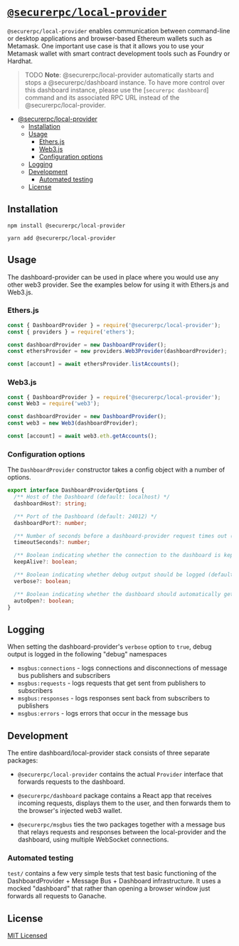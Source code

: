 # [`@securerpc/local-provider`](#)

`@securerpc/local-provider` enables communication between command-line or
desktop applications and browser-based Ethereum wallets such as Metamask. One
important use case is that it allows you to use your Metamask wallet with smart
contract development tools such as Foundry or Hardhat.

> TODO **Note**: @securerpc/local-provider automatically starts and stops a
> @securerpc/dashboard instance. To have more control over this dashboard
> instance, please use the [`securerpc dashboard`] command and its associated
> RPC URL instead of the @securerpc/local-provider.


- [@securerpc/local-provider](#)
  * [Installation](#installation)
  * [Usage](#usage)
    + [Ethers.js](#ethersjs)
    + [Web3.js](#web3js)
    + [Configuration options](#configuration-options)
  * [Logging](#logging)
  * [Development](#development)
    + [Automated testing](#automated-testing)
  * [License](#license)


## Installation

```
npm install @securerpc/local-provider
```

```
yarn add @securerpc/local-provider
```

## Usage

The dashboard-provider can be used in place where you would use any other web3
provider. See the examples below for using it with Ethers.js and Web3.js.

### Ethers.js

```js
const { DashboardProvider } = require('@securerpc/local-provider');
const { providers } = require('ethers');

const dashboardProvider = new DashboardProvider();
const ethersProvider = new providers.Web3Provider(dashboardProvider);

const [account] = await ethersProvider.listAccounts();
```

### Web3.js

```js
const { DashboardProvider } = require('@securerpc/local-provider');
const Web3 = require('web3');

const dashboardProvider = new DashboardProvider();
const web3 = new Web3(dashboardProvider);

const [account] = await web3.eth.getAccounts();
```

### Configuration options

The `DashboardProvider` constructor takes a config object with a number of
options.

```ts
export interface DashboardProviderOptions {
  /** Host of the Dashboard (default: localhost) */
  dashboardHost?: string;

  /** Port of the Dashboard (default: 24012) */
  dashboardPort?: number;

  /** Number of seconds before a dashboard-provider request times out (default: 120) */
  timeoutSeconds?: number;

  /** Boolean indicating whether the connection to the dashboard is kept alive between requests (default: false) */
  keepAlive?: boolean;

  /** Boolean indicating whether debug output should be logged (default: false) */
  verbose?: boolean;

  /** Boolean indicating whether the dashboard should automatically get opened in the default browser (default: true) */
  autoOpen?: boolean;
}
```

## Logging

When setting the dashboard-provider's `verbose` option to `true`, debug output
is logged in the following "debug" namespaces

- `msgbus:connections` - logs connections and disconnections of message bus
  publishers and subscribers
- `msgbus:requests` - logs requests that get sent from publishers to subscribers
- `msgbus:responses` - logs responses sent back from subscribers to publishers
- `msgbus:errors` - logs errors that occur in the message bus

## Development

The entire dashboard/local-provider stack consists of three separate packages:

- `@securerpc/local-provider` contains the actual `Provider` interface that
  forwards requests to the dashboard.
- `@securerpc/dashboard` package contains a React app that receives incoming
  requests, displays them to the user, and then forwards them to the browser's
  injected web3 wallet.

- `@securerpc/msgbus` ties the two packages together with a message bus that
  relays requests and responses between the local-provider and the dashboard,
  using multiple WebSocket connections.

### Automated testing

`test/` contains a few very simple tests that test basic functioning of the
DashboardProvider + Message Bus + Dashboard infrastructure. It uses a mocked
"dashboard" that rather than opening a browser window just forwards all requests
to Ganache.

## License

[MIT Licensed](./LICENSE.md)
